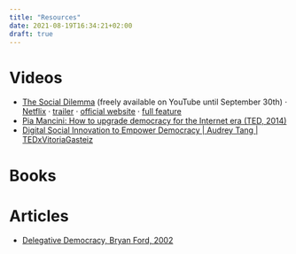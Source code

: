 ```yaml
---
title: "Resources"
date: 2021-08-19T16:34:21+02:00
draft: true
---
```



# Videos

- [The Social Dilemma](https://www.humanetech.com/the-social-dilemma) (freely available on YouTube until September 30th) · [Netflix](https://www.netflix.com/be-en/title/81254224) · [trailer](https://youtu.be/uaaC57tcci0) · [official website](https://www.thesocialdilemma.com/) · [full feature](https://youtu.be/7mqR_e2seeM)
- [Pia Mancini: How to upgrade democracy for the Internet era (TED, 2014)](https://youtu.be/NXfYNdapq3Q)
- [Digital Social Innovation to Empower Democracy | Audrey Tang | TEDxVitoriaGasteiz](https://youtu.be/LscTx6DHh9I)



# Books

# Articles

- [Delegative Democracy, Bryan Ford, 2002](https://bford.info/deleg/deleg.pdf)
